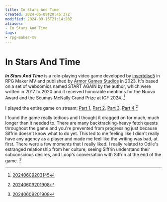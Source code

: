 ```yaml
---
title: In Stars And Time
created: 2024-06-09T20:45:37Z
modified: 2024-09-16T21:14:28Z
aliases:
- In Stars And Time
tags:
- rpg-maker-mv
---
```


# In Stars And Time

_**In Stars And Time**_ is a role-playing video game developed by [insertdisc5](insertdisc5.md) in RPG Maker MV and published by [Armor Games Studios](armor-games-studios.md) in 2023. It's based on a set of webcomics named START AGAIN by the author, which were written in 2017 to 2020 and it received honorable mentions for the Nuovo Award and the Seumas McNally Grand Prize at IGF 2024. [^1]

I played the entire game on stream: [Part 1](../vods/20240519002601.md), [Part 2](../vods/20240522233553.md), [Part 3](../vods/20240606003955.md), [Part 4](../vods/20240608200134.md) [^2]

I found the game really tedious and I thought it dragged on for much, much longer than it needed to. There are many backtracking-heavy fetch quests throughout the game and you're prevented from progressing just because Siffrin doesn't know what to do yet. This led to me feeling like I didn't really have any agency as a player and made me feel like the writing was bad, at first. There were a few moments that I really liked. I really related to Odile's estranged relationship from her culture, seeing Siffrin understand their subconscious desires, and Loop's conversation with Siffrin at the end of the game. [^2]

[^1]: [20240609203145](../entries/20240609203145.md)
[^2]: [20240609201908](../entries/20240609201908.md)
